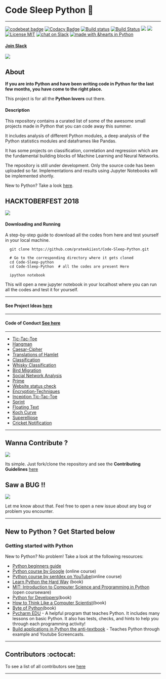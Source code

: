 # Code Sleep Python :snake:

-------------------------------------------------

[![codebeat badge](https://codebeat.co/badges/d22e7b1f-d101-47c4-a866-a843459e516c)](https://codebeat.co/projects/github-com-prateekiiest-code-sleep-python-master)
[![Codacy Badge](https://api.codacy.com/project/badge/Grade/8a2a1adf12034f0ab92d99dac6da7ef8)](https://www.codacy.com/app/prateekkol21/Code-Sleep-Python?utm_source=github.com&utm_medium=referral&utm_content=prateekiiest/Code-Sleep-Python&utm_campaign=badger)
[![Build status](https://ci.appveyor.com/api/projects/status/ugq1vwa8045p307g?svg=true)](https://ci.appveyor.com/project/prateekiiest/code-sleep-python)
[![Build Status](https://travis-ci.org/prateekiiest/Code-Sleep-Python.svg?branch=master)](https://travis-ci.org/prateekiiest/Code-Sleep-Python)
<img src="https://opencollective.com/code-sleep-python/tiers/sponsor/badge.svg?label=sponsor&color=brightgreen" />
<img src="https://opencollective.com/code-sleep-python/tiers/backer/badge.svg?label=backer&color=brightgreen" />
[![License MIT](https://img.shields.io/badge/License-MIT-yellow.svg)](https://github.com/prateekiiest/Code-Sleep-Python/blob/master/LICENSE)
[![chat on Slack](https://img.shields.io/badge/chat%20on%20-Slack-blue.svg)](https://join.slack.com/t/code-sleep-python/shared_invite/enQtMzE0NTIwNzY0MTM1LWFhNGY0NWQ0MDIxNjZmMzgyMzlhOTk3YTY4YjQwNjJmOGIyMTZiNzA4MzkwZWE0ZjgyOWQ2MmMzMWJlMDExMjY)
[![made with &hearts in Python](https://img.shields.io/badge/made%20with%20%E2%9D%A4%20in-Python-red.svg)](http://shields.io/#your-badge)



#### [Join Slack](https://join.slack.com/t/code-sleep-python/shared_invite/enQtMzE0NTIwNzY0MTM1LWFhNGY0NWQ0MDIxNjZmMzgyMzlhOTk3YTY4YjQwNjJmOGIyMTZiNzA4MzkwZWE0ZjgyOWQ2MmMzMWJlMDExMjY)

![](codesleeppython.png)


## About

**If you are into Python and have been writing code in Python for the last few months, you have come to the right place.**

This project is for all the **Python lovers** out there.

#### Description
This repository contains a curated list of some of the awesome small projects made in Python that you can code away this summer.

It includes analysis of different Python modules, a deep analysis of the Python statistics modules and dataframes like Pandas.

It has some projects on classification, correlation and regression which are the fundamental building blocks of Machine Learning and Neural Networks.

The repository is still under development. Only the source code has been uploaded so far. Implementations and results using Jupyter Notebooks will be implemented shortly.

New to Python? Take a look [here](https://github.com/prateekiiest/Code-Sleep-Python#getting-started-with-python).


## HACKTOBERFEST 2018

![](https://raw.githubusercontent.com/prateekiiest/Code-Sleep-Python/master/Screenshot%20(190).png)


#### Downloading and Running

A step-by-step guide to download all the codes from here and test yourself in your local machine.

```
  git clone https://github.com/prateekiiest/Code-Sleep-Python.git
  
  # Go to the corresponding directory where it gets cloned
  cd Code-Sleep-python
  cd Code-Sleep-Python  # all the codes are present Here

  ipython notebook

```
This will open a new jupyter notebook in your localhost where you can run all the codes and test it for yourself.

----------------------------------------------


#### See Project Ideas [here](https://github.com/prateekiiest/Code-Sleep-Python/wiki/Winter-of-Code-Project)

----------------------------------------------------

#### Code of Conduct [See here](https://github.com/prateekiiest/Code-Sleep-Python/blob/master/CODE_OF_CONDUCT.md)


-----------------------------------

* [Tic-Tac-Toe](https://github.com/prateekiiest/Code-Sleep-Python/blob/master/Code-Sleep-Python/tic-tac-toe)
* [Hangman](https://github.com/prateekiiest/Code-Sleep-Python/blob/master/Code-Sleep-Python/Hangman)
* [Caesar-Cipher](https://github.com/prateekiiest/Code-Sleep-Python/blob/master/Code-Sleep-Python/Caesar-cipher)
* [Translations of Hamlet](https://github.com/prateekiiest/Code-Sleep-Python/blob/master/Code-Sleep-Python/translation_hamlet)
* [Classification](https://github.com/prateekiiest/Code-Sleep-Python/blob/master/Code-Sleep-Python/Classification)
* [Whisky Classification](https://github.com/prateekiiest/Code-Sleep-Python/blob/master/Code-Sleep-Python/whisky_classification)
* [Bird Migration](https://github.com/prateekiiest/Code-Sleep-Python/blob/master/Code-Sleep-Python/Bird_migration)
* [Social Network Analysis](https://github.com/prateekiiest/Code-Sleep-Python/blob/master/Code-Sleep-Python/social_network)
* [Prime](https://github.com/prateekiiest/Code-Sleep-Python/blob/master/Code-Sleep-Python/Prime)
* [Website status check](https://github.com/prateekiiest/Code-Sleep-Python/blob/master/Code-Sleep-Python/website_status_check)
* [Encryption-Techniques](https://github.com/prateekiiest/Code-Sleep-Python/blob/master/Code-Sleep-Python/Encryption-Techniques)
* [Inception Tic-Tac-Toe](https://github.com/prateekiiest/Code-Sleep-Python/blob/master/Code-Sleep-Python/Inception%20TicTacToe)
* [Sprint](https://github.com/prateekiiest/Code-Sleep-Python/blob/master/Code-Sleep-Python/Sprint)
* [Floating Text](https://github.com/prateekiiest/Code-Sleep-Python/blob/master/Code-Sleep-Python/floating_text)
* [Koch Curve](https://github.com/prateekiiest/Code-Sleep-Python/blob/master/Code-Sleep-Python/Koch%20Curve)
* [Superellipse](https://github.com/prateekiiest/Code-Sleep-Python/blob/master/Code-Sleep-Python/Superellipse)
* [Cricket Notification](https://github.com/prateekiiest/Code-Sleep-Python/blob/master/Code-Sleep-Python/Cricket_Notification)


-----------------------------------------------------


## Wanna Contribute ?

![](https://raw.githubusercontent.com/prateekiiest/Code-Sleep-Python/master/contribute.jpg)

Its simple. Just fork/clone the repository and see the **Contributing Guidelines** [here](https://github.com/prateekiiest/Code-Sleep-Python/blob/master/CONTRIBUTING.md)

## Saw a BUG !!

![](https://2shopper.files.wordpress.com/2013/08/ace-ventura-jim-carrey-funny.jpg)

Let me know about that. Feel free to open a new issue about any bug or problem you encounter.




----------------------------------------------------

## New to Python ? Get Started below

### Getting started with Python

New to Python? No problem! Take a look at the following resources:

- [Python beginners guide](https://wiki.python.org/moin/BeginnersGuide)
- [Python course by Google](https://developers.google.com/edu/python/) (online course)
- [Python course by sentdex on YouTube](https://www.youtube.com/playlist?list=PLQVvvaa0QuDe8XSftW-RAxdo6OmaeL85M)(online course)
- [Learn Python the Hard Way](https://learnpythonthehardway.org/book/) (book)
- [MIT: Introduction to Computer Science and Programming in Python](https://ocw.mit.edu/courses/electrical-engineering-and-computer-science/6-0001-introduction-to-computer-science-and-programming-in-python-fall-2016/) (open courseware)
- [Python for Developers](http://ricardoduarte.github.io/python-for-developers/)(book)
- [How to Think Like a Computer Scientist](http://openbookproject.net/thinkcs/python/english3e/)(book)
- [Byte of Python](https://python.swaroopch.com/)(book)
- [Pycharm EDU](https://www.jetbrains.com/pycharm-edu/) - A helpful program that teaches Python. It includes many lessons on basic Python. It also has tests, checks, and hints to help you through each programming activity!
- [Build applications in Python the anti-textbook](https://github.com/thewhitetulip/build-app-with-python-antitextbook/) - Teaches Python through example and Youtube Screencasts.

--------------------------------------

## Contributors :octocat:

To see a list of all contributors see [here](https://github.com/prateekiiest/Code-Sleep-Python/blob/master/CONTRIBUTORS.md)

--------------------------
